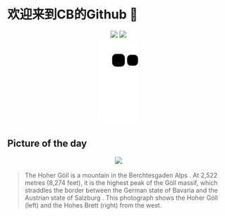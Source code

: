 
# 欢迎来到CB的Github 👋

<div align="center">
  <img height="137px" src="https://github-readme-stats.vercel.app/api?username=SuperCB&show_icons=true&theme=radical" />
  <img height="137px" src="https://github-readme-stats.vercel.app/api/top-langs/?username=SuperCB&hide_title=true&hide_border=true&layout=compact&langs_count=6&text_color=000&icon_color=fff" />
</div>


<div align="center">
    <img src="./contribution-snake/github-contribution-grid-snake.svg" />
</div>



## Picture of the day
<div align="center">
  <img width=400px src="https://upload.wikimedia.org/wikipedia/commons/thumb/7/70/G%C3%B6ll_%28Westseite%29.jpg/750px-G%C3%B6ll_%28Westseite%29.jpg" />
</div>

>The  Hoher Göll  is a mountain in the  Berchtesgaden Alps . At 2,522 metres (8,274 feet), it is the highest peak of the Göll massif, which straddles the border between the German state of  Bavaria  and the Austrian state of  Salzburg . This photograph shows the Hoher Göll (left) and the  Hohes Brett  (right) from the west.



